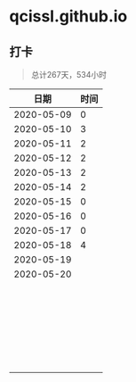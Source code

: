 # qcissl.github.io
## 打卡
> 总计267天，534小时

| 日期       | 时间 |
| ---------- | ---- |
| 2020-05-09 | 0    |
| 2020-05-10 | 3    |
| 2020-05-11 | 2    |
| 2020-05-12 | 2    |
| 2020-05-13 | 2    |
| 2020-05-14 | 2    |
| 2020-05-15 | 0    |
| 2020-05-16 | 0    |
| 2020-05-17 | 0    |
| 2020-05-18 | 4    |
| 2020-05-19 |      |
| 2020-05-20 |      |
|            |      |
|            |      |
|            |      |
|            |      |
|            |      |
|            |      |
|            |      |
|            |      |
|            |      |
|            |      |
|            |      |
|            |      |
|            |      |
|            |      |
|            |      |
|            |      |
|            |      |
|            |      |
|            |      |
|            |      |
|            |      |
|            |      |
|            |      |
|            |      |
|            |      |
|            |      |
|            |      |

